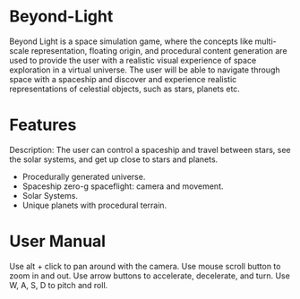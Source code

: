 # Beyond-Light
Beyond Light is a space simulation game, where the concepts like multi-scale representation, floating origin, and procedural content generation are used to provide the user with a realistic visual experience of space exploration in a virtual universe. The user will be able to navigate through space with a spaceship and discover and experience realistic representations of celestial objects, such
as stars, planets etc.

# Features

Description: The user can control a spaceship and travel between stars, see the solar systems, and get up close to stars and planets.

* Procedurally generated universe.
* Spaceship zero-g spaceflight: camera and movement.
* Solar Systems.
* Unique planets with procedural terrain.

# User Manual

Use alt + click to pan around with the camera.
Use mouse scroll button to zoom in and out.
Use arrow buttons to accelerate, decelerate, and turn.
Use W, A, S, D to pitch and roll.
